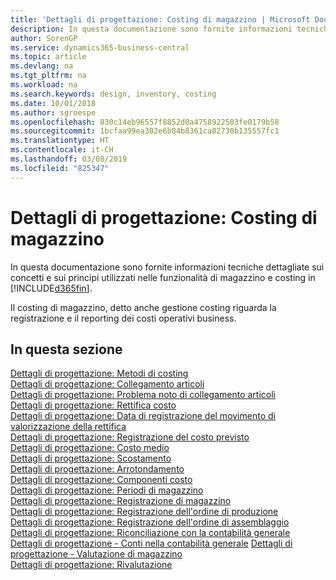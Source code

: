 ```yaml
---
title: 'Dettagli di progettazione: Costing di magazzino | Microsoft Docs'
description: In questa documentazione sono fornite informazioni tecniche dettagliate sui concetti e sui principi utilizzati nelle funzionalità di magazzino e costing in Business Central.
author: SorenGP
ms.service: dynamics365-business-central
ms.topic: article
ms.devlang: na
ms.tgt_pltfrm: na
ms.workload: na
ms.search.keywords: design, inventory, costing
ms.date: 10/01/2018
ms.author: sgroespe
ms.openlocfilehash: 830c14eb96557f8852d0a4758922503fe0179b58
ms.sourcegitcommit: 1bcfaa99ea302e6b84b8361ca02730b135557fc1
ms.translationtype: HT
ms.contentlocale: it-CH
ms.lasthandoff: 03/08/2019
ms.locfileid: "825347"
---
```

# <a name="design-details-inventory-costing"></a>Dettagli di progettazione: Costing di magazzino
In questa documentazione sono fornite informazioni tecniche dettagliate sui concetti e sui principi utilizzati nelle funzionalità di magazzino e costing in [!INCLUDE[d365fin](includes/d365fin_md.md)].  

Il costing di magazzino, detto anche gestione costing riguarda la registrazione e il reporting dei costi operativi business.  

## <a name="in-this-section"></a>In questa sezione  
[Dettagli di progettazione: Metodi di costing](design-details-costing-methods.md)  
[Dettagli di progettazione: Collegamento articoli](design-details-item-application.md)  
[Dettagli di progettazione: Problema noto di collegamento articoli](design-details-inventory-zero-level-open-item-ledger-entries.md)  
[Dettagli di progettazione: Rettifica costo](design-details-cost-adjustment.md)  
[Dettagli di progettazione: Data di registrazione del movimento di valorizzazione della rettifica](design-details-inventory-adjustment-value-entry-posting-date.md)  
[Dettagli di progettazione: Registrazione del costo previsto](design-details-expected-cost-posting.md)  
[Dettagli di progettazione: Costo medio](design-details-average-cost.md)  
[Dettagli di progettazione: Scostamento](design-details-variance.md)  
[Dettagli di progettazione: Arrotondamento](design-details-rounding.md)  
[Dettagli di progettazione: Componenti costo](design-details-cost-components.md)  
[Dettagli di progettazione: Periodi di magazzino](design-details-inventory-periods.md)  
[Dettagli di progettazione: Registrazione di magazzino](design-details-inventory-posting.md)  
[Dettagli di progettazione: Registrazione dell'ordine di produzione](design-details-production-order-posting.md)  
[Dettagli di progettazione: Registrazione dell'ordine di assemblaggio](design-details-assembly-order-posting.md)  
[Dettagli di progettazione: Riconciliazione con la contabilità generale](design-details-reconciliation-with-the-general-ledger.md)  
[Dettagli di progettazione - Conti nella contabilità generale](design-details-accounts-in-the-general-ledger.md)
[Dettagli di progettazione - Valutazione di magazzino](design-details-inventory-valuation.md)  
[Dettagli di progettazione: Rivalutazione](design-details-revaluation.md)
